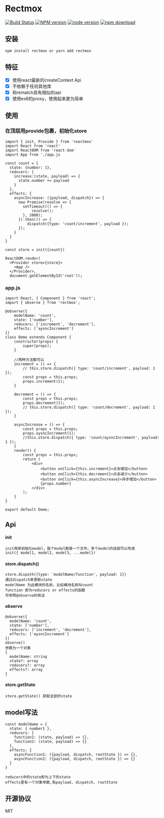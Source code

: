 # Rectmox

[![Build Status](https://travis-ci.org/snakeUni/rectmox.svg?branch=master)](https://travis-ci.org/snakeUni/rectmox)
[![NPM version](https://img.shields.io/npm/v/rectmox.svg?style=flat-square)](https://www.npmjs.com/package/rectmox)
[![node version](https://img.shields.io/badge/node.js-%3E=_8.0-green.svg?style=flat-square)](http://nodejs.org/download/)
[![npm download](https://img.shields.io/npm/dm/rectmox.svg?style=flat-square)](https://www.npmjs.com/package/rectmox)

## 安装
```
npm install rectmox or yarn add rectmox
```
## 特征
- [x] 使用react最新的createContext Api
- [x] 不依赖于任何其他库
- [x] 和rematch具有相似的api
- [x] 使用es6的proxy，使用起来更为简单

## 使用
### 在顶层用provide包裹，初始化store
```
import { init, Provide } from 'reactmox'
import React from 'react'
import ReactDOM from 'react-dom'
import App from './app.js

const count = {
  state: {number: 1},
  reducers: {
    increase:(state, payload) => {
      state.number += payload
    }
  },
  effects: {
    asyncIncrease: ({payload, dispatch}) => {
      new Promise(resolve => {
        setTimeout(() => {
            resolve();
        }, 2000);
      }).then(() => {
          dispatch({type: 'count/increment', payload });
      });
    }
  }
}

const store = init({count})

ReactDOM.render(
  <Provider store={store}>
    <App />
  </Provider>, 
  document.getElementById('root'));
```
### app.js
```
import React, { Component } from 'react';
import { observe } from 'rectmox';

@observe({
    modelName: 'count',
    state: ['number'],
    reducers: ['increment', 'decrement'],
    effects: ['aysncIncrement']
})
class Demo extends Component {
    constructor(props) {
        super(props);
    }

    //两种方法都可以
    increment = () => {
        // this.store.dispatch({ type: 'count/increment', payload: 1 });
        const props = this.props;
        props.increment(1);
    }

    decrement = () => {
        const props = this.props;
        props.decrement(1);
        // this.store.dispatch({ type: 'count/decrement', payload: 1 });
    }

    asyncIncrease = () => {
        const props = this.props;
        props.aysncIncrement(1);
        //this.store.dispatch({ type: 'count/aysncIncrement', payload: 1 });
    }
    render() {
        const props = this.props;
        return (
            <div>
                <button onClick={this.increment}>点击增加</button>
                <button onClick={this.decrement}>点击减少</button>
                <button onClick={this.asyncIncrease}>异步增加</button>
                {props.number}
            </div>
        );
    }
}

export default Demo;
```
## Api
#### init
```
init用来初始化model，每个model都是一个文件。多个model的话就可以写成
init({ model1, model2, model3, ...model})
```
#### store.dispatch()
```
store.dispath({type: 'modelName/function', payload: 1})
通过dispatch来更新state
modelName 为此模块的名称，比如模块名称叫count
function 即为reducers or effects的函数
可参照@observe的用法
```
#### observe
```
@observe({
  modelName: 'count',
  state: ['number'],
  reducers: ['increment', 'decrement'],
  effects: ['aysncIncrement']
})
observe()
参数为一个对象
{
  modelName: string
  state?: array
  reducers?: array
  effects?: array
}
```
#### store.getState
```
store.getState() 获取全部的state
```
## model写法
```
const modelName = {
  state: { number1 },
  reducers: {
    function1: (state, payload) => {},
    function2: (state, payload) => {}
  },
  effects: {
    asyncFunction1: ({payload, dispatch, rootState }) => {},
    asyncFunction2: ({payload, dispatch, rootState }) => {}
  }
}

reducers中的state即为上下的state
effects里有一个对象参数,有payload, dispatch, rootState
```

## 开源协议 

MIT
